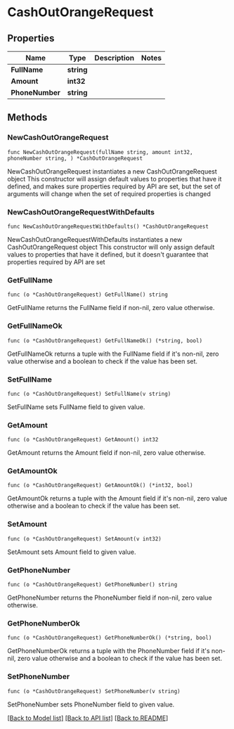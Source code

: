 # CashOutOrangeRequest

## Properties

Name | Type | Description | Notes
------------ | ------------- | ------------- | -------------
**FullName** | **string** |  | 
**Amount** | **int32** |  | 
**PhoneNumber** | **string** |  | 

## Methods

### NewCashOutOrangeRequest

`func NewCashOutOrangeRequest(fullName string, amount int32, phoneNumber string, ) *CashOutOrangeRequest`

NewCashOutOrangeRequest instantiates a new CashOutOrangeRequest object
This constructor will assign default values to properties that have it defined,
and makes sure properties required by API are set, but the set of arguments
will change when the set of required properties is changed

### NewCashOutOrangeRequestWithDefaults

`func NewCashOutOrangeRequestWithDefaults() *CashOutOrangeRequest`

NewCashOutOrangeRequestWithDefaults instantiates a new CashOutOrangeRequest object
This constructor will only assign default values to properties that have it defined,
but it doesn't guarantee that properties required by API are set

### GetFullName

`func (o *CashOutOrangeRequest) GetFullName() string`

GetFullName returns the FullName field if non-nil, zero value otherwise.

### GetFullNameOk

`func (o *CashOutOrangeRequest) GetFullNameOk() (*string, bool)`

GetFullNameOk returns a tuple with the FullName field if it's non-nil, zero value otherwise
and a boolean to check if the value has been set.

### SetFullName

`func (o *CashOutOrangeRequest) SetFullName(v string)`

SetFullName sets FullName field to given value.


### GetAmount

`func (o *CashOutOrangeRequest) GetAmount() int32`

GetAmount returns the Amount field if non-nil, zero value otherwise.

### GetAmountOk

`func (o *CashOutOrangeRequest) GetAmountOk() (*int32, bool)`

GetAmountOk returns a tuple with the Amount field if it's non-nil, zero value otherwise
and a boolean to check if the value has been set.

### SetAmount

`func (o *CashOutOrangeRequest) SetAmount(v int32)`

SetAmount sets Amount field to given value.


### GetPhoneNumber

`func (o *CashOutOrangeRequest) GetPhoneNumber() string`

GetPhoneNumber returns the PhoneNumber field if non-nil, zero value otherwise.

### GetPhoneNumberOk

`func (o *CashOutOrangeRequest) GetPhoneNumberOk() (*string, bool)`

GetPhoneNumberOk returns a tuple with the PhoneNumber field if it's non-nil, zero value otherwise
and a boolean to check if the value has been set.

### SetPhoneNumber

`func (o *CashOutOrangeRequest) SetPhoneNumber(v string)`

SetPhoneNumber sets PhoneNumber field to given value.



[[Back to Model list]](../README.md#documentation-for-models) [[Back to API list]](../README.md#documentation-for-api-endpoints) [[Back to README]](../README.md)


